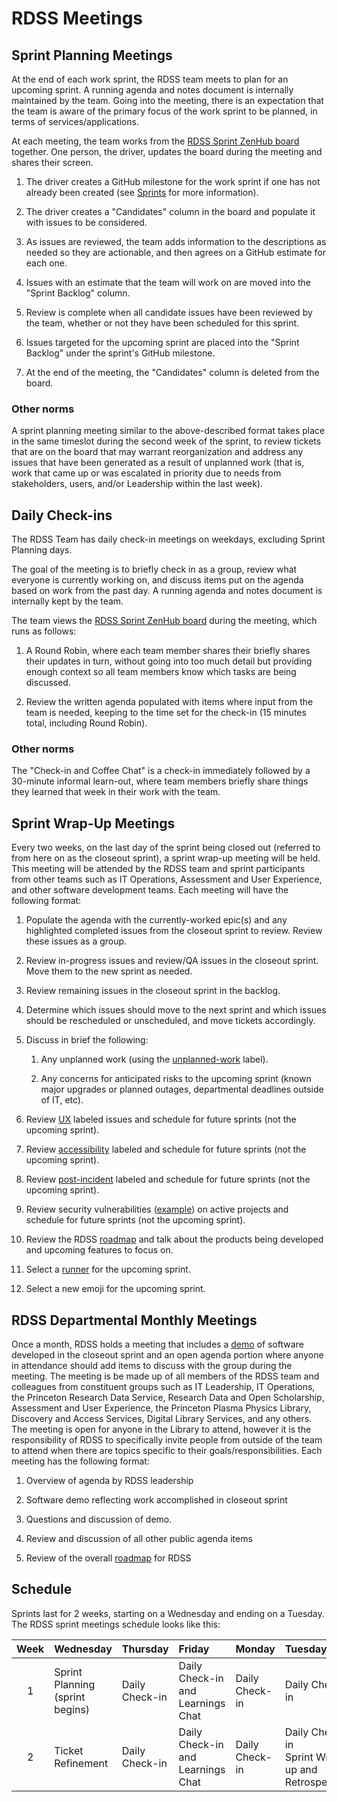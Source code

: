 # RDSS Meetings

## Sprint Planning Meetings

At the end of each work sprint, the RDSS team meets to plan for an upcoming sprint. A running agenda and notes document is internally maintained by the team. Going into the meeting, there is an expectation that the team is aware of the primary focus of the work sprint to be planned, in terms of services/applications.

At each meeting, the team works from the [RDSS Sprint ZenHub board](https://app.zenhub.com/workspaces/rdss-61a4f1a12a399b001730f65a/board) together. One person, the driver, updates the board during the meeting and shares their screen.

1. The driver creates a GitHub milestone for the work sprint if one has not already been created (see [Sprints](sprints.md) for more information).

1. The driver creates a "Candidates" column in the board and populate it with issues to be considered.

1. As issues are reviewed, the team adds information to the descriptions as needed so they are actionable, and then agrees on a GitHub estimate for each one.

1. Issues with an estimate that the team will work on are moved into the "Sprint Backlog" column.

1. Review is complete when all candidate issues have been reviewed by the team, whether or not they have been scheduled for this sprint.

1. Issues targeted for the upcoming sprint are placed into the "Sprint Backlog" under the sprint's GitHub milestone.

1. At the end of the meeting, the "Candidates" column is deleted from the board.

### Other norms

A sprint planning meeting similar to the above-described format takes place in the same timeslot during the second week of the sprint, to review tickets that are on the board that may warrant reorganization and address any issues that have been generated as a result of unplanned work (that is, work that came up or was escalated in priority due to needs from stakeholders, users, and/or Leadership within the last week).

## Daily Check-ins

The RDSS Team has daily check-in meetings on weekdays, excluding Sprint Planning days.

The goal of the meeting is to briefly check in as a group, review what everyone is currently working on, and discuss items put on the agenda based on work from the past day. A running agenda and notes document is internally kept by the team.

The team views the [RDSS Sprint ZenHub board](https://app.zenhub.com/workspaces/rdss-61a4f1a12a399b001730f65a/board) during the meeting, which runs as follows:

1. A Round Robin, where each team member shares their briefly shares their updates in turn, without going into too much detail but providing enough context so all team members know which tasks are being discussed.

1. Review the written agenda populated with items where input from the team is needed, keeping to the time set for the check-in (15 minutes total, including Round Robin).

### Other norms

The "Check-in and Coffee Chat" is a check-in immediately followed by a 30-minute informal learn-out, where team members briefly share things they learned that week in their work with the team. 

## Sprint Wrap-Up Meetings

Every two weeks, on the last day of the sprint being closed out (referred to from here on as the closeout sprint), a sprint wrap-up meeting will be held.  This meeting will be attended by the RDSS team and sprint participants from other teams such as IT Operations, Assessment and User Experience, and other software development teams.  Each meeting will have the following format:

1. Populate the agenda with the currently-worked epic(s) and any highlighted completed issues from the closeout sprint to review.  Review these issues as a group.  

1. Review in-progress issues and review/QA issues in the closeout sprint.  Move them to the new sprint as needed.

1. Review remaining issues in the closeout sprint in the backlog.

1. Determine which issues should move to the next sprint and which issues should be rescheduled or unscheduled, and move tickets accordingly. 

1. Discuss in brief the following:

    1. Any unplanned work (using the [unplanned-work](https://github.com/pulibrary/rdss-catchall/issues/108#workspaces/rdss-61a4f1a12a399b001730f65a/board?labels=unplanned-work) label).

    1. Any concerns for anticipated risks to the upcoming sprint (known major upgrades or planned outages, departmental deadlines outside of IT, etc).

1. Review [UX](https://github.com/pulibrary/rdss-catchall/issues/108#workspaces/rdss-61a4f1a12a399b001730f65a/board?labels=UX) labeled issues and schedule for future sprints (not the upcoming sprint).

1. Review [accessibility](https://github.com/pulibrary/rdss-catchall/issues/108#workspaces/rdss-61a4f1a12a399b001730f65a/board?labels=accessibility) labeled and schedule for future sprints (not the upcoming sprint).

1. Review [post-incident](https://github.com/pulibrary/rdss-catchall/issues/108#workspaces/rdss-61a4f1a12a399b001730f65a/board?labels=post-incident) labeled and schedule for future sprints (not the upcoming sprint).

1. Review security vulnerabilities ([example](https://github.com/pulibrary/pdc_describe/security/dependabot)) on active projects and schedule for future sprints (not the upcoming sprint).

1. Review the RDSS [roadmap](roadmap.md) and talk about the products being developed and upcoming features to focus on.

1. Select a [runner](runner.md) for the upcoming sprint.

1. Select a new emoji for the upcoming sprint.

## RDSS Departmental Monthly Meetings

Once a month, RDSS holds a meeting that includes a [demo](software_demos.md) of software developed in the closeout sprint and an open agenda portion where anyone in attendance should add items to discuss with the group during the meeting.  The meeting is be made up of all members of the RDSS team and colleagues from constituent groups such as IT Leadership, IT Operations, the Princeton Research Data Service, Research Data and Open Scholarship, Assessment and User Experience, the Princeton Plasma Physics Library, Discovery and Access Services, Digital Library Services, and any others.  The meeting is open for anyone in the Library to attend, however it is the responsibility of RDSS to specifically invite people from outside of the team to attend when there are topics specific to their goals/responsibilities.  Each meeting has the following format: 

1. Overview of agenda by RDSS leadership

1. Software demo reflecting work accomplished in closeout sprint

1. Questions and discussion of demo.

1. Review and discussion of all other public agenda items

1. Review of the overall [roadmap](roadmap.md) for RDSS

## Schedule

Sprints last for 2 weeks, starting on a Wednesday and ending on a Tuesday. The RDSS sprint meetings schedule looks like this:

| Week | Wednesday                           | Thursday       | Friday                            | Monday         | Tuesday                                                  |
| :--: | :---------------------------------- | :------------- | :-------------------------------- | :------------- | :------------------------------------------------------- |
|  1   | Sprint Planning (sprint begins) | Daily Check-in | Daily Check-in and Learnings Chat | Daily Check-in | Daily Check-in                                           |
|  2   | Ticket Refinement        | Daily Check-in | Daily Check-in and Learnings Chat | Daily Check-in | Daily Check-in<br />Sprint Wrap-up and Retrospective |

